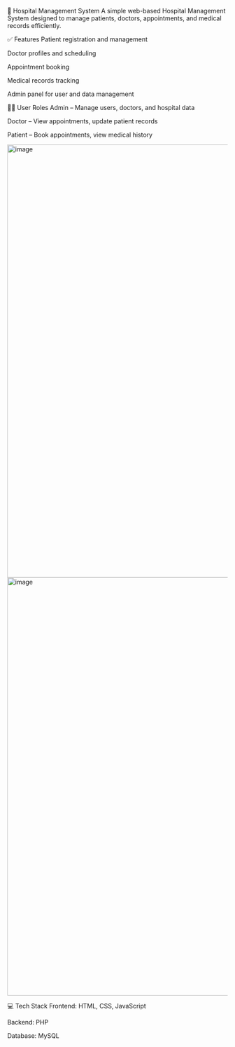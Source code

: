 🏥 Hospital Management System
A simple web-based Hospital Management System designed to manage patients, doctors, appointments, and medical records efficiently.

✅ Features
Patient registration and management

Doctor profiles and scheduling

Appointment booking

Medical records tracking

Admin panel for user and data management

👨‍⚕️ User Roles
Admin – Manage users, doctors, and hospital data

Doctor – View appointments, update patient records

Patient – Book appointments, view medical history


<img width="1919" height="988" alt="image" src="https://github.com/user-attachments/assets/06404b97-2e01-46dd-952e-464895a35b8c" />
<img width="1920" height="955" alt="image" src="https://github.com/user-attachments/assets/1058ce9b-72c0-4fa7-bec9-1688020dd087" />


💻 Tech Stack
Frontend: HTML, CSS, JavaScript

Backend: PHP 

Database: MySQL
